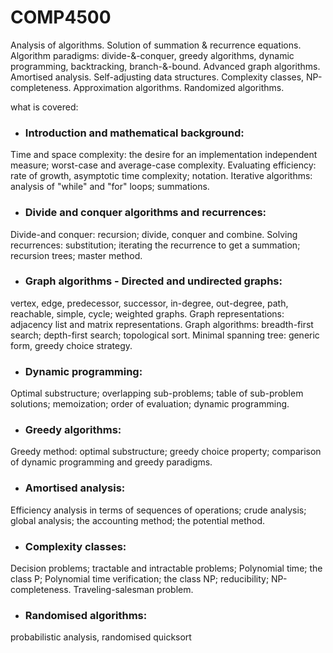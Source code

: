 # COMP4500

Analysis of algorithms. Solution of summation & recurrence equations. Algorithm paradigms: divide-&-conquer, greedy algorithms, dynamic programming, backtracking, branch-&-bound. Advanced graph algorithms. Amortised analysis. Self-adjusting data structures. Complexity classes, NP-completeness. Approximation algorithms. Randomized algorithms.

 what is covered:
* ### Introduction and mathematical background: 
Time and space complexity: the desire for an implementation independent measure; worst-case and average-case complexity.
Evaluating efficiency: rate of growth, asymptotic time complexity; notation.
Iterative algorithms: analysis of "while" and "for" loops; summations.

* ### Divide and conquer algorithms and recurrences: 
Divide-and conquer: recursion; divide, conquer and combine.
Solving recurrences: substitution; iterating the recurrence to get a summation; recursion trees; master method.

* ### Graph algorithms - Directed and undirected graphs: 
vertex, edge, predecessor, successor, in-degree, out-degree, path, reachable, simple, cycle; weighted graphs.
Graph representations: adjacency list and matrix representations.
Graph algorithms: breadth-first search; depth-first search; topological sort.
Minimal spanning tree: generic form, greedy choice strategy.

* ### Dynamic programming: 
Optimal substructure; overlapping sub-problems; table of sub-problem solutions; memoization; order of evaluation; dynamic programming.

* ### Greedy algorithms: 
Greedy method: optimal substructure; greedy choice property; comparison of dynamic programming and greedy paradigms.

* ### Amortised analysis: 
Efficiency analysis in terms of sequences of operations; crude analysis; global analysis; the accounting method; the potential method.

* ### Complexity classes: 
Decision problems; tractable and intractable problems; Polynomial time; the class P; Polynomial time verification; the class NP; reducibility; NP-completeness. Traveling-salesman problem.

* ### Randomised algorithms: 
probabilistic analysis, randomised quicksort
